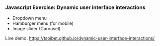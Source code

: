 ### Javascript Exercise: Dynamic user interface interactions

- Dropdown menu
- Hamburger menu (for mobile)
- Image slider (Carousel)

Live demo: https://tsoibet.github.io/dynamic-user-interface-interactions/
